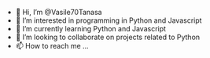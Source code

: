 - 👋 Hi, I’m @Vasile70Tanasa
- 👀 I’m interested in programming in Python and Javascript
- 🌱 I’m currently learning Python and Javascript
- 💞️ I’m looking to collaborate on projects related to Python
- 📫 How to reach me ...

<!---
Vasile70Tanasa/Vasile70Tanasa is a ✨ special ✨ repository because its `README.md` (this file) appears on your GitHub profile.
You can click the Preview link to take a look at your changes.
--->
